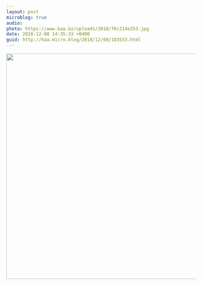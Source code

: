 ```yaml
---
layout: post
microblog: true
audio: 
photo: https://www.kaa.bz/uploads/2018/f6c214e353.jpg
date: 2018-12-08 14:35:33 +0400
guid: http://kaa.micro.blog/2018/12/08/103533.html
---
```



<img src="https://www.kaa.bz/uploads/2018/f6c214e353.jpg" width="599" height="600" alt="" />
